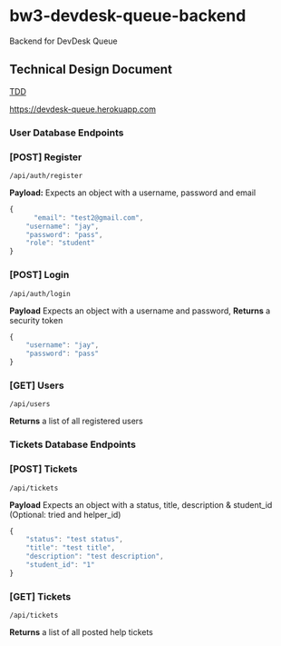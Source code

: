 # bw3-devdesk-queue-backend
Backend for DevDesk Queue

## Technical Design Document
[TDD](https://docs.google.com/document/d/1NNdDonJhEtS1wGPb88NQR7Fg2C0gkBwX51sXeloip68/edit#)


https://devdesk-queue.herokuapp.com





### User Database Endpoints 

 ### [POST] Register
 
 `/api/auth/register` 

 **Payload:** Expects an object with a username, password and email 

```js
{
	  "email": "test2@gmail.com",
    "username": "jay",
    "password": "pass",
    "role": "student"
}
```

### [POST] Login

`/api/auth/login`

**Payload** Expects an object with a username and password, **Returns** a security token

```js 
{
    "username": "jay",
    "password": "pass"
}
```

### [GET] Users

`/api/users`

**Returns** a list of all registered users  

### Tickets Database Endpoints 

### [POST] Tickets

`/api/tickets` 

**Payload** Expects an object with a status, title, description & student_id (Optional: tried and helper_id) 

```js 
{
	"status": "test status",
	"title": "test title",
	"description": "test description",
	"student_id": "1"
}
```

 ### [GET] Tickets
 
 `/api/tickets`  
 
 **Returns** a list of all posted help tickets 


